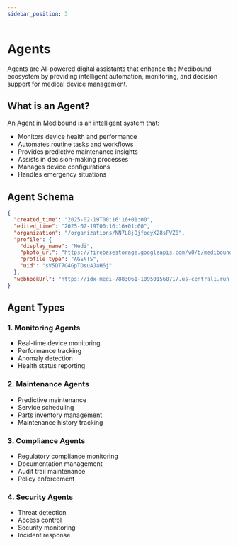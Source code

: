 ```yaml
---
sidebar_position: 3
---
```


# Agents

Agents are AI-powered digital assistants that enhance the Medibound ecosystem by providing intelligent automation, monitoring, and decision support for medical device management.

## What is an Agent?

An Agent in Medibound is an intelligent system that:
- Monitors device health and performance
- Automates routine tasks and workflows
- Provides predictive maintenance insights
- Assists in decision-making processes
- Manages device configurations
- Handles emergency situations

## Agent Schema

```json
{
  "created_time": "2025-02-19T00:16:16+01:00",
  "edited_time": "2025-02-19T00:16:16+01:00",
  "organization": "/organizations/NN7L8jQjfoeyX28sFVZ0",
  "profile": {
    "display_name": "Medi",
    "photo_url": "https://firebasestorage.googleapis.com/v0/b/medibound-portal-hdztzw.firebasestorage.app/o/users%2FQjjmqZm5GaYJSCWLXQD8IS4yqHb2%2Fuploads%2F1737951896885000.png?alt=media&token=939f6fac-f2cc-42db-b7aa-d06e5c7d1876",
    "profile_type": "AGENTS",
    "uid": "sV5DT7G4GpTOsuAJaH6j"
  },
  "webhookUrl": "https://idx-medi-7883061-109501560717.us-central1.run.app/receiveMessage"
}
```

## Agent Types

### 1. Monitoring Agents
- Real-time device monitoring
- Performance tracking
- Anomaly detection
- Health status reporting

### 2. Maintenance Agents
- Predictive maintenance
- Service scheduling
- Parts inventory management
- Maintenance history tracking

### 3. Compliance Agents
- Regulatory compliance monitoring
- Documentation management
- Audit trail maintenance
- Policy enforcement

### 4. Security Agents
- Threat detection
- Access control
- Security monitoring
- Incident response

